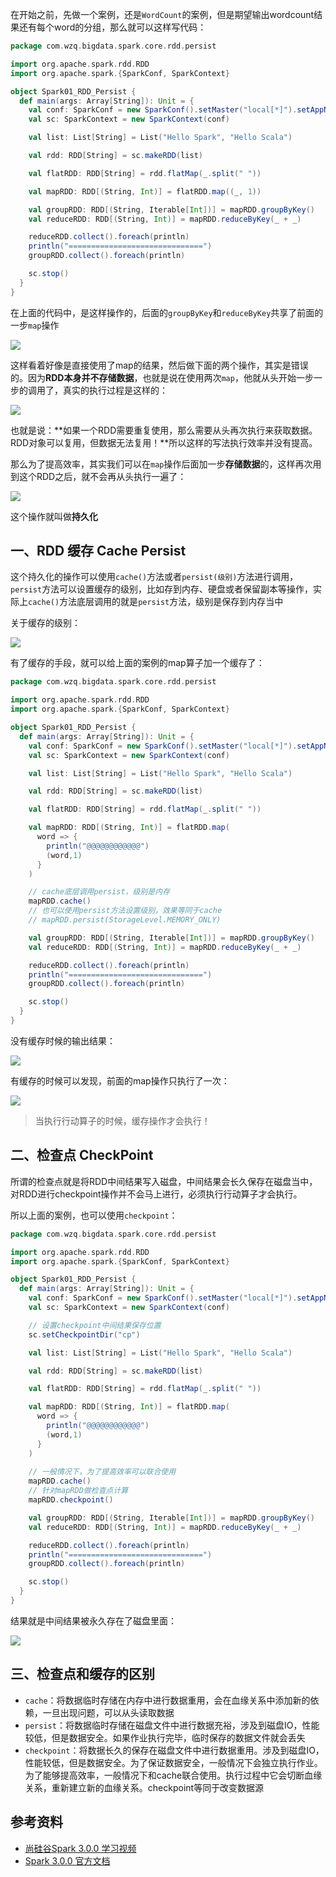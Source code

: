 




在开始之前，先做一个案例，还是`WordCount`的案例，但是期望输出wordcount结果还有每个word的分组，那么就可以这样写代码：

```scala
package com.wzq.bigdata.spark.core.rdd.persist

import org.apache.spark.rdd.RDD
import org.apache.spark.{SparkConf, SparkContext}

object Spark01_RDD_Persist {
  def main(args: Array[String]): Unit = {
    val conf: SparkConf = new SparkConf().setMaster("local[*]").setAppName("persist")
    val sc: SparkContext = new SparkContext(conf)

    val list: List[String] = List("Hello Spark", "Hello Scala")

    val rdd: RDD[String] = sc.makeRDD(list)

    val flatRDD: RDD[String] = rdd.flatMap(_.split(" "))

    val mapRDD: RDD[(String, Int)] = flatRDD.map((_, 1))

    val groupRDD: RDD[(String, Iterable[Int])] = mapRDD.groupByKey()
    val reduceRDD: RDD[(String, Int)] = mapRDD.reduceByKey(_ + _)

    reduceRDD.collect().foreach(println)
    println("==============================")
    groupRDD.collect().foreach(println)

    sc.stop()
  }
}
```

在上面的代码中，是这样操作的，后面的`groupByKey`和`reduceByKey`共享了前面的一步`map`操作

![](./img/微信截图_20220506150147.png)

这样看着好像是直接使用了map的结果，然后做下面的两个操作，其实是错误的。因为**RDD本身并不存储数据**，也就是说在使用两次`map`，他就从头开始一步一步的调用了，真实的执行过程是这样的：

![](./img/微信截图_20220506150415.png)

也就是说：**如果一个RDD需要重复使用，那么需要从头再次执行来获取数据。RDD对象可以复用，但数据无法复用！**所以这样的写法执行效率并没有提高。



那么为了提高效率，其实我们可以在`map`操作后面加一步**存储数据**的，这样再次用到这个RDD之后，就不会再从头执行一遍了：

![](./img/微信截图_20220506151059.png)

这个操作就叫做**持久化**



## 一、RDD 缓存 Cache Persist

这个持久化的操作可以使用`cache()`方法或者`persist(级别)`方法进行调用，`persist`方法可以设置缓存的级别，比如存到内存、硬盘或者保留副本等操作，实际上`cache()`方法底层调用的就是`persist`方法，级别是保存到内存当中

关于缓存的级别：

![](./img/微信截图_20220506151951.png)

有了缓存的手段，就可以给上面的案例的map算子加一个缓存了：

```scala
package com.wzq.bigdata.spark.core.rdd.persist

import org.apache.spark.rdd.RDD
import org.apache.spark.{SparkConf, SparkContext}

object Spark01_RDD_Persist {
  def main(args: Array[String]): Unit = {
    val conf: SparkConf = new SparkConf().setMaster("local[*]").setAppName("persist")
    val sc: SparkContext = new SparkContext(conf)

    val list: List[String] = List("Hello Spark", "Hello Scala")

    val rdd: RDD[String] = sc.makeRDD(list)

    val flatRDD: RDD[String] = rdd.flatMap(_.split(" "))

    val mapRDD: RDD[(String, Int)] = flatRDD.map(
      word => {
        println("@@@@@@@@@@@@")
        (word,1)
      }
    )

    // cache底层调用persist，级别是内存
    mapRDD.cache()
    // 也可以使用persist方法设置级别，效果等同于cache
    // mapRDD.persist(StorageLevel.MEMORY_ONLY)

    val groupRDD: RDD[(String, Iterable[Int])] = mapRDD.groupByKey()
    val reduceRDD: RDD[(String, Int)] = mapRDD.reduceByKey(_ + _)

    reduceRDD.collect().foreach(println)
    println("==============================")
    groupRDD.collect().foreach(println)

    sc.stop()
  }
}
```

没有缓存时候的输出结果：

![](./img/微信截图_20220506152349.png)

有缓存的时候可以发现，前面的map操作只执行了一次：

![](./img/微信截图_20220506152432.png)

> 当执行行动算子的时候，缓存操作才会执行！

## 二、检查点 CheckPoint

 所谓的检查点就是将RDD中间结果写入磁盘，中间结果会长久保存在磁盘当中，对RDD进行checkpoint操作并不会马上进行，必须执行行动算子才会执行。



所以上面的案例，也可以使用`checkpoint`：

```scala
package com.wzq.bigdata.spark.core.rdd.persist

import org.apache.spark.rdd.RDD
import org.apache.spark.{SparkConf, SparkContext}

object Spark01_RDD_Persist {
  def main(args: Array[String]): Unit = {
    val conf: SparkConf = new SparkConf().setMaster("local[*]").setAppName("persist")
    val sc: SparkContext = new SparkContext(conf)

    // 设置checkpoint中间结果保存位置
    sc.setCheckpointDir("cp")

    val list: List[String] = List("Hello Spark", "Hello Scala")

    val rdd: RDD[String] = sc.makeRDD(list)

    val flatRDD: RDD[String] = rdd.flatMap(_.split(" "))

    val mapRDD: RDD[(String, Int)] = flatRDD.map(
      word => {
        println("@@@@@@@@@@@@")
        (word,1)
      }
    )
    
    // 一般情况下，为了提高效率可以联合使用
    mapRDD.cache()
    // 针对mapRDD做检查点计算
    mapRDD.checkpoint()

    val groupRDD: RDD[(String, Iterable[Int])] = mapRDD.groupByKey()
    val reduceRDD: RDD[(String, Int)] = mapRDD.reduceByKey(_ + _)

    reduceRDD.collect().foreach(println)
    println("==============================")
    groupRDD.collect().foreach(println)

    sc.stop()
  }
}
```

结果就是中间结果被永久存在了磁盘里面：

![](./img/微信截图_20220506154355.png)

## 三、检查点和缓存的区别

- `cache`：将数据临时存储在内存中进行数据重用，会在血缘关系中添加新的依赖，一旦出现问题，可以从头读取数据
- `persist`：将数据临时存储在磁盘文件中进行数据充裕，涉及到磁盘IO，性能较低，但是数据安全。如果作业执行完毕，临时保存的数据文件就会丢失
- `checkpoint`：将数据长久的保存在磁盘文件中进行数据重用。涉及到磁盘IO，性能较低，但是数据安全。为了保证数据安全，一般情况下会独立执行作业。为了能够提高效率，一般情况下和cache联合使用。执行过程中它会切断血缘关系，重新建立新的血缘关系。checkpoint等同于改变数据源

## 参考资料

- [尚硅谷Spark 3.0.0 学习视频](https://www.bilibili.com/video/BV11A411L7CK)
- [Spark 3.0.0 官方文档](https://spark.apache.org/docs/3.0.0/)

